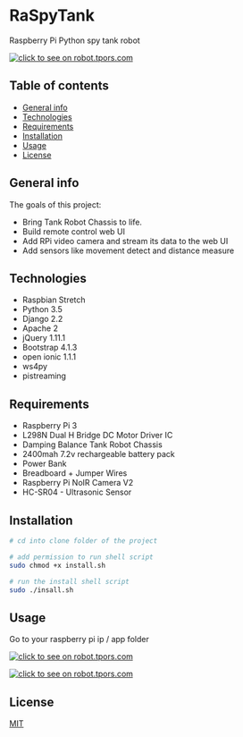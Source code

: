 # RaSpyTank
Raspberry Pi Python spy tank robot

[![click to see on robot.tpors.com](https://github.com/Roi/Raspberry-Pi-Web-Contorlled-RC-Tank-Robot-Camera/blob/master/images/tank2_medium.jpg)](https://robot.tpors.com)

## Table of contents
* [General info](#general-info)
* [Technologies](#Technologies)
* [Requirements](#Requirements)
* [Installation](#Installation)
* [Usage](#Usage)
* [License](#License)

## General info
The goals of this project:
* Bring Tank Robot Chassis to life.
* Build remote control web UI 
* Add RPi video camera and stream its data to the web UI
* Add sensors like movement detect and distance measure

## Technologies
* Raspbian Stretch
* Python 3.5
* Django 2.2
* Apache 2
* jQuery 1.11.1
* Bootstrap 4.1.3
* open ionic 1.1.1
* ws4py
* pistreaming

## Requirements
* Raspberry Pi 3
* L298N Dual H Bridge DC Motor Driver IC
* Damping Balance Tank Robot Chassis
* 2400mah 7.2v rechargeable battery pack
* Power Bank
* Breadboard + Jumper Wires
* Raspberry Pi NoIR Camera V2
* HC-SR04 - Ultrasonic Sensor

## Installation
```bash
# cd into clone folder of the project

# add permission to run shell script
sudo chmod +x install.sh

# run the install shell script
sudo ./insall.sh

```

## Usage
Go to your raspberry pi ip / app folder

[![click to see on robot.tpors.com](https://github.com/Roi/Raspberry-Pi-Web-Contorlled-RC-Tank-Robot-Camera/blob/master/images/tankrobot_distance_small.jpg)](https://robot.tpors.com)

[![click to see on robot.tpors.com](https://github.com/Roi/Raspberry-Pi-Web-Contorlled-RC-Tank-Robot-Camera/blob/master/images/tank1-small.jpg)](https://robot.tpors.com)

## License
[MIT](https://choosealicense.com/licenses/mit/)

